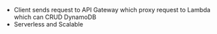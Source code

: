 - Client sends request to API Gateway which proxy request to Lambda which can CRUD DynamoDB
- Serverless and Scalable
